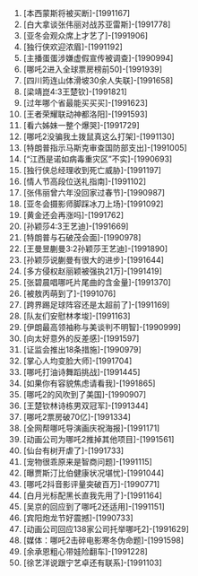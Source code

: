 
1. [本西蒙斯将被买断]-[1991167]
1. [白大拿谈张伟丽对战苏亚雷斯]-[1991778]
1. [亚冬会观众席上才艺了]-[1991906]
1. [独行侠欢迎浓眉]-[1991192]
1. [主播蛋蛋涉嫌虚假宣传被调查]-[1990994]
1. [哪吒2进入全球票房榜前50]-[1991939]
1. [四川筠连山体滑坡30余人失联]-[1991658]
1. [梁靖崑4:3王楚钦]-[1991821]
1. [过年哪个省最能买买买]-[1991623]
1. [王者荣耀联动神都洛阳]-[1991593]
1. [看六姊妹一整个爆哭]-[1991729]
1. [哪吒2没骗我土拨鼠真这么打架]-[1991130]
1. [特朗普指示马斯克审查国防部支出]-[1991005]
1. [“江西是诺如病毒重灾区”不实]-[1990693]
1. [独行侠总经理收到死亡威胁]-[1991197]
1. [情人节高段位送礼指南]-[1991102]
1. [张伟丽曾六年没回家过春节]-[1990987]
1. [亚冬会摄影师脚踩冰刀上场]-[1991092]
1. [黄金还会再涨吗]-[1991762]
1. [孙颖莎4:3王艺迪]-[1991669]
1. [特朗普与石破茂会面]-[1990978]
1. [王曼昱蒯曼3:2孙颖莎王艺迪]-[1991890]
1. [孙颖莎说蒯曼有很大的进步]-[1991644]
1. [多方侵权赵丽颖被强执21万]-[1991419]
1. [张碧晨唱哪吒片尾曲的含金量]-[1991370]
1. [被敖丙萌到了]-[1991076]
1. [跨界踢足球阵容还是太超前了]-[1991169]
1. [队友们安慰林孝埈]-[1991163]
1. [伊朗最高领袖称与美谈判不明智]-[1990999]
1. [向太好意外的反差感]-[1991597]
1. [证监会推出18条措施]-[1990979]
1. [掌心人均变脸大师]-[1991704]
1. [哪吒打油诗舞蹈挑战]-[1991445]
1. [如果你有容貌焦虑请看我]-[1991865]
1. [哪吒2的风吹到了美国]-[1990907]
1. [王楚钦林诗栋男双冠军]-[1991344]
1. [哪吒2票房破70亿]-[1991334]
1. [全网帮哪吒导演画庆祝海报]-[1991171]
1. [动画公司为哪吒2推掉其他项目]-[1991561]
1. [仙台有树开虐了]-[1991733]
1. [宠物很乖原来是智商问题]-[1991115]
1. [曝贾斯汀比伯健康状况堪忧]-[1991044]
1. [哪吒2抖音影评量突破百万]-[1990771]
1. [白月光标配黑长直我先用了]-[1991164]
1. [吴京的回应到了哪吒2还适用]-[1991151]
1. [宾阳炮龙节好震撼]-[1990733]
1. [动画公司回应138家公司托举哪吒2]-[1991629]
1. [媒体：哪吒2击碎电影寒冬伪命题]-[1991598]
1. [余承恩粗心带娃险翻车]-[1991228]
1. [徐艺洋说跟宁艺卓还有联系]-[1991103]